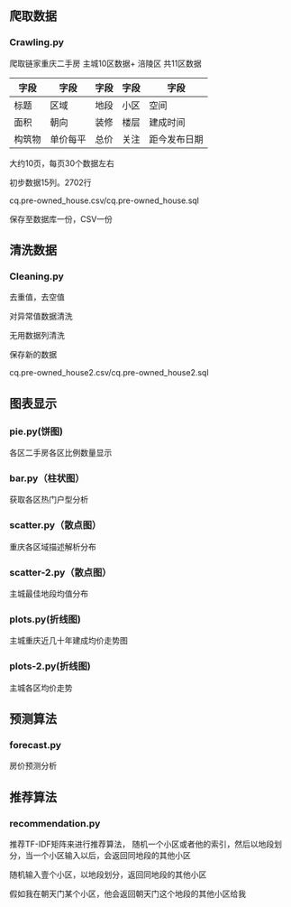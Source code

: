 ## 爬取数据

### Crawling.py

爬取链家重庆二手房 主城10区数据+ 涪陵区 共11区数据

| 字段   | 字段     | 字段 | 字段 | 字段         |
| ------ | -------- | ---- | ---- | ------------ |
| 标题   | 区域     | 地段 | 小区 | 空间         |
| 面积   | 朝向     | 装修 | 楼层 | 建成时间     |
| 构筑物 | 单价每平 | 总价 | 关注 | 距今发布日期 |

大约10页，每页30个数据左右

初步数据15列。2702行

cq.pre-owned_house.csv/cq.pre-owned_house.sql

保存至数据库一份，CSV一份

## 清洗数据

### Cleaning.py

去重值，去空值

对异常值数据清洗

无用数据列清洗

保存新的数据

cq.pre-owned_house2.csv/cq.pre-owned_house2.sql

## 图表显示

### pie.py(饼图)

各区二手房各区比例数量显示

### bar.py（柱状图）

获取各区热门户型分析

### scatter.py（散点图）

重庆各区域描述解析分布

### scatter-2.py（散点图）

主城最佳地段均值分布

### plots.py(折线图)

主城重庆近几十年建成均价走势图

### plots-2.py(折线图)

主城各区均价走势

## 预测算法

### forecast.py

房价预测分析

## 推荐算法

### recommendation.py

推荐TF-IDF矩阵来进行推荐算法， 随机一个小区或者他的索引，然后以地段划分，当一个小区输入以后，会返回同地段的其他小区

随机输入壹个小区，以地段划分，返回同地段的其他小区

假如我在朝天门某个小区，他会返回朝天门这个地段的其他小区给我
